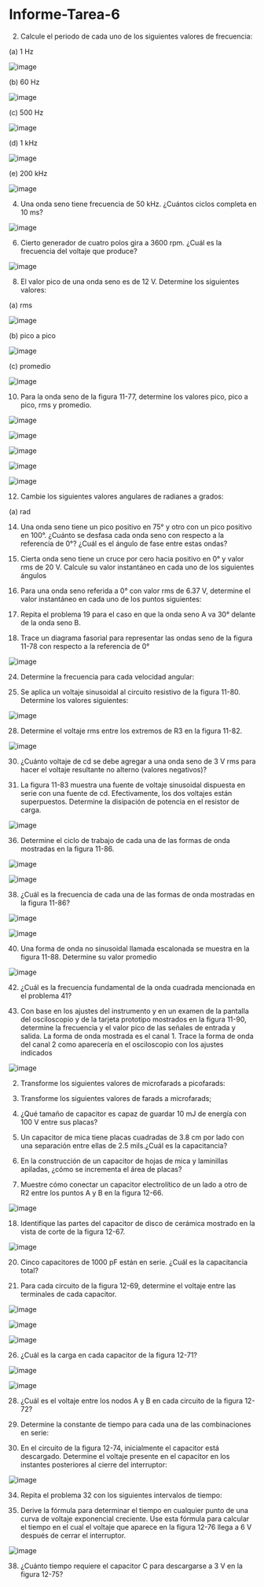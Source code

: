 # Informe-Tarea-6
2. Calcule el periodo de cada uno de los siguientes valores de frecuencia:

(a)	1 Hz

![image](https://user-images.githubusercontent.com/105606339/178828841-aa81de7b-a4b8-46e9-96ec-d350867c9fce.png)

(b)	60 Hz

![image](https://user-images.githubusercontent.com/105606339/178828888-62fbd5b5-d9c3-459c-ad76-a05f7f118661.png)

(c)	500 Hz

![image](https://user-images.githubusercontent.com/105606339/178828925-30eeb394-2f79-49f7-aba0-f57d3707abe2.png)

(d)	1 kHz

![image](https://user-images.githubusercontent.com/105606339/178828967-5cbd68b0-2d9e-4adc-a013-7fa083b4a7c6.png)

(e)	200 kHz

![image](https://user-images.githubusercontent.com/105606339/178829003-de596c27-d486-4313-b3df-247a247eaf2a.png)

4. Una onda seno tiene frecuencia de 50 kHz. ¿Cuántos ciclos completa en 10 ms?

![image](https://user-images.githubusercontent.com/105606339/178838790-c1d4498f-1ffa-40fd-8845-ce99fa6ad6f6.png)

6. Cierto generador de cuatro polos gira a 3600 rpm. ¿Cuál es la frecuencia del voltaje que produce?

![image](https://user-images.githubusercontent.com/105606339/178839951-535d50a1-52db-4c89-b7ce-21d251cde2ae.png)

8. El valor pico de una onda seno es de 12 V. Determine los siguientes valores:

(a) rms

![image](https://user-images.githubusercontent.com/105606339/178841118-74856d0a-4154-4705-81fd-35fcbb93c74f.png)

(b) pico a pico

![image](https://user-images.githubusercontent.com/105606339/178841191-158721fe-8a07-4a3e-bddd-3ad827353bc8.png)

(c) promedio

![image](https://user-images.githubusercontent.com/105606339/178841214-13ba3eb9-7ff7-436c-875a-8822253881d9.png)

10. Para la onda seno de la figura 11-77, determine los valores pico, pico a pico, rms y promedio.

![image](https://user-images.githubusercontent.com/105606339/178163390-881a8576-bca4-458c-9a3a-7f2dbd6165a6.png)

![image](https://user-images.githubusercontent.com/105606339/178841844-8d5008e1-5ec6-489a-8386-0832bd1576d9.png)

![image](https://user-images.githubusercontent.com/105606339/178841859-7346a6c5-efb5-4ffc-aa4a-12aa3fe5ccd4.png)

![image](https://user-images.githubusercontent.com/105606339/178841885-252da15c-7094-4d51-8779-1aad70bf7ef0.png)

![image](https://user-images.githubusercontent.com/105606339/178841915-29e8b07a-9abe-4145-8f4b-a6ae613b0b98.png)

12. Cambie los siguientes valores angulares de radianes a grados:

(a) rad







14. Una onda seno tiene un pico positivo en 75° y otro con un pico positivo en 100°. ¿Cuánto se desfasa cada onda seno con respecto a la referencia de 0°? ¿Cuál es el ángulo de fase entre estas ondas?


16. Cierta onda seno tiene un cruce por cero hacia positivo en 0° y valor rms de 20 V. Calcule su valor instantáneo en cada uno de los siguientes ángulos


18. Para una onda seno referida a 0° con valor rms de 6.37 V, determine el valor instantáneo en cada uno de los puntos siguientes:


20. Repita el problema 19 para el caso en que la onda seno A va 30° delante de la onda seno B. 
22. Trace un diagrama fasorial para representar las ondas seno de la figura 11-78 con respecto a la referencia de 0°

![image](https://user-images.githubusercontent.com/105606339/178163440-3bca1cd5-8123-4460-a4c3-a0a43eb53b5e.png)

24. Determine la frecuencia para cada velocidad angular:

26. Se aplica un voltaje sinusoidal al circuito resistivo de la figura 11-80. Determine los valores siguientes:

![image](https://user-images.githubusercontent.com/105606339/178163459-89df7ae2-de0c-44e9-8591-a619e6ca9498.png)


28. Determine el voltaje rms entre los extremos de R3 en la figura 11-82.

![image](https://user-images.githubusercontent.com/105606339/178163472-8138f6a8-539a-43e9-b9e2-88eb66842068.png)

30. ¿Cuánto voltaje de cd se debe agregar a una onda seno de 3 V rms para hacer el voltaje resultante no alterno (valores negativos)?


32. La figura 11-83 muestra una fuente de voltaje sinusoidal dispuesta en serie con una fuente de cd. Efectivamente, los dos voltajes están superpuestos. Determine la disipación  de potencia en el resistor de carga.


![image](https://user-images.githubusercontent.com/105606339/178163499-601f560c-2553-4583-9e3e-c5d1347d6413.png)

36. Determine el ciclo de trabajo de cada una de las formas de onda mostradas en la figura 11-86.

![image](https://user-images.githubusercontent.com/105606339/178163528-2e727f33-c0be-4ac8-88d9-d8c9987868a5.png)

![image](https://user-images.githubusercontent.com/105606339/178163538-eb1061fe-600b-4718-88a1-9ff0b15f4d99.png)



38. ¿Cuál es la frecuencia de cada una de las formas de onda mostradas en la figura 11-86?


![image](https://user-images.githubusercontent.com/105606339/178163528-2e727f33-c0be-4ac8-88d9-d8c9987868a5.png)

![image](https://user-images.githubusercontent.com/105606339/178163538-eb1061fe-600b-4718-88a1-9ff0b15f4d99.png)


40. Una forma de onda no sinusoidal llamada escalonada se muestra en la figura 11-88. Determine su valor promedio


![image](https://user-images.githubusercontent.com/105606339/178163559-d2c70bde-0bd9-480c-9018-7ee78a157e36.png)

42. ¿Cuál es la frecuencia fundamental de la onda cuadrada mencionada en el problema 41?

44. Con base en los ajustes del instrumento y en un examen de la pantalla del osciloscopio y de la tarjeta prototipo mostrados en la figura 11-90, determine la frecuencia y el valor pico de las señales de entrada y salida. La forma de onda mostrada es el canal 1. Trace la forma de onda del canal 2 como aparecería en el osciloscopio con los ajustes indicados


![image](https://user-images.githubusercontent.com/105606339/178163651-400ad3af-8525-46cf-acd3-fc8a3a1109e6.png)








2. Transforme los siguientes valores de microfarads a picofarads:


4. Transforme los siguientes valores de farads a microfarads;



6. ¿Qué tamaño de capacitor es capaz de guardar 10 mJ de energía con 100 V entre sus placas?

8. Un capacitor de mica tiene placas cuadradas de 3.8 cm por lado con una separación entre ellas de 2.5 mils.¿Cuál es la capacitancia?

14. En la construcción de un capacitor de hojas de mica y laminillas apiladas, ¿cómo se incrementa el área de placas?


16. Muestre cómo conectar un capacitor electrolítico de un lado a otro de R2 entre los puntos A y B en la figura 12-66.

![image](https://user-images.githubusercontent.com/105606339/178163748-4a14511c-60eb-4ef2-bfbd-65c8c6c1e0d9.png)



18. Identifique las partes del capacitor de disco de cerámica mostrado en la vista de corte de la figura 12-67. 


![image](https://user-images.githubusercontent.com/105606339/178163760-5d0b8beb-1b81-4943-9de4-d04282f64fdf.png)

20. Cinco capacitores de 1000 pF están en serie. ¿Cuál es la capacitancia total?

22. Para cada circuito de la figura 12-69, determine el voltaje entre las terminales de cada capacitor. 


![image](https://user-images.githubusercontent.com/105606339/178163775-670e4ada-6c99-4d5d-b58c-27d9914aa03d.png)

![image](https://user-images.githubusercontent.com/105606339/178163780-f9d1790c-eff1-41a9-8deb-c7e98f7a9e8c.png)


![image](https://user-images.githubusercontent.com/105606339/178163783-2d8e5432-69b1-4dc5-b622-7baf1ff3e99d.png)

26. ¿Cuál es la carga en cada capacitor de la figura 12-71?


![image](https://user-images.githubusercontent.com/105606339/178163805-0bdae3da-2838-4d0b-9ddf-a7ebda55c832.png)


![image](https://user-images.githubusercontent.com/105606339/178163810-36c034e0-5b0e-4344-8b71-a236afd85eef.png)

28. ¿Cuál es el voltaje entre los nodos A y B en cada circuito de la figura 12-72?

30. Determine la constante de tiempo para cada una de las combinaciones en serie:

32. En el circuito de la figura 12-74, inicialmente el capacitor está descargado. Determine el voltaje presente en el capacitor en los instantes posteriores al cierre del interruptor:


![image](https://user-images.githubusercontent.com/105606339/178163847-bfe05d34-2e1b-4b0f-8cf1-a148f2dfffe4.png)

34. Repita el problema 32 con los siguientes intervalos de tiempo:


36. Derive la fórmula para determinar el tiempo en cualquier punto de una curva de voltaje exponencial creciente. Use esta fórmula para calcular el tiempo en el cual el voltaje que aparece en la figura 12-76 llega a 6 V después de cerrar el interruptor.

![image](https://user-images.githubusercontent.com/105606339/178163858-7d9d169e-1ef7-43ca-b3da-bdf637e1c1e5.png)

38. ¿Cuánto tiempo requiere el capacitor C para descargarse a 3 V en la figura 12-75?



























































































































